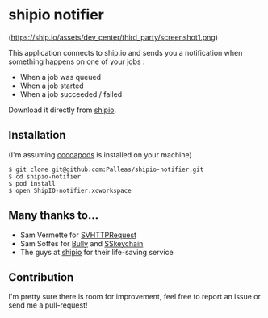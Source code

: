 # shipio notifier

(https://ship.io/assets/dev_center/third_party/screenshot1.png)

This application connects to ship.io and sends you a notification when something happens on one of your jobs :
  
  * When a job was queued
  * When a job started
  * When a job succeeded / failed

Download it directly from [shipio](https://ship.io/help/#third_party).

## Installation

(I'm assuming [cocoapods](http://cocoapods.org/) is installed on your machine)

    $ git clone git@github.com:Palleas/shipio-notifier.git
    $ cd shipio-notifier
    $ pod install
    $ open ShipIO-notifier.xcworkspace
  
## Many thanks to...

  * Sam Vermette for [SVHTTPRequest](https://github.com/samvermette/SVHTTPRequest)
  * Sam Soffes for [Bully](https://github.com/soffes/bully) and [SSkeychain](https://github.com/soffes/sskeychain)
  * The guys at [shipio](https://ship.io) for their life-saving service

## Contribution

I'm pretty sure there is room for improvement, feel free to report an issue or send me a pull-request! 
